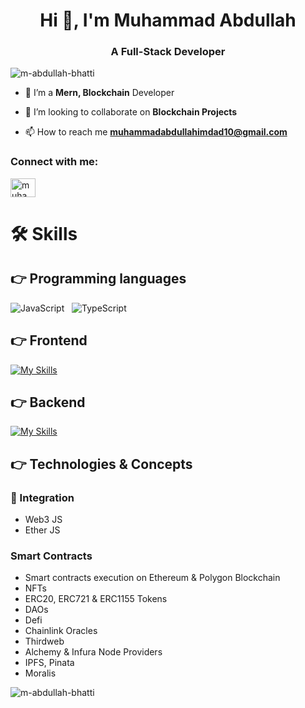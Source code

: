 <h1 align="center">Hi 👋, I'm Muhammad Abdullah</h1>
<h3 align="center">A Full-Stack Developer</h3>

<p align="left"> <img src="https://komarev.com/ghpvc/?username=m-abdullah-bhatti&label=Profile%20views&color=0e75b6&style=flat" alt="m-abdullah-bhatti" /> </p>


- 🌱 I’m a **Mern, Blockchain** Developer

- 👯 I’m looking to collaborate on **Blockchain Projects**

- 📫 How to reach me **muhammadabdullahimdad10@gmail.com**

<h3 align="left">Connect with me:</h3>
<p align="left">
<a href="https://linkedin.com/in/muhammad-abdullah-38388b223/" target="blank"><img align="center" src="https://raw.githubusercontent.com/rahuldkjain/github-profile-readme-generator/master/src/images/icons/Social/linked-in-alt.svg" alt="muhammad-abdullah-38388b223/" height="30" width="40" /></a>
</p>

# 🛠️ Skills

## 👉 Programming languages

![JavaScript](https://img.shields.io/badge/javascript-%23323330.svg?style=for-the-badge&logo=javascript&logoColor=%23F7DF1E) &nbsp; ![TypeScript](https://img.shields.io/badge/typescript-%23007ACC.svg?style=for-the-badge&logo=typescript&logoColor=white)


## 👉 Frontend
[![My Skills](https://skillicons.dev/icons?i=html,css,tailwind,bootstrap,react,nextjs,redux,flutter&perline=15)](https://skillicons.dev)

## 👉 Backend
[![My Skills](https://skillicons.dev/icons?i=nodejs,express,solidity,graphql,mongodb,firebase,mysql&perline=15)](https://skillicons.dev)


 ## 👉 Technologies & Concepts

<h3> 🚀 Integration </h3>
<ul>
  <li>Web3 JS</li>
  <li>Ether JS</li>
</ul>

<h3> Smart Contracts </h3>
<ul>
  <li>Smart contracts execution on Ethereum & Polygon Blockchain </li>
  <li>NFTs</li>
  <li>ERC20, ERC721 & ERC1155 Tokens</li>
  <li>DAOs</li>
  <li>Defi</li>
  <li>Chainlink Oracles</li>  
  <li>Thirdweb</li>  
  <li>Alchemy & Infura Node Providers</li>  
  <li>IPFS, Pinata</li>  
  <li>Moralis</li>  
</ul>
                                     
<p><img align="center" src="https://github-readme-stats.vercel.app/api/top-langs?username=m-abdullah-bhatti&show_icons=true&locale=en&layout=compact" alt="m-abdullah-bhatti" /></p>
